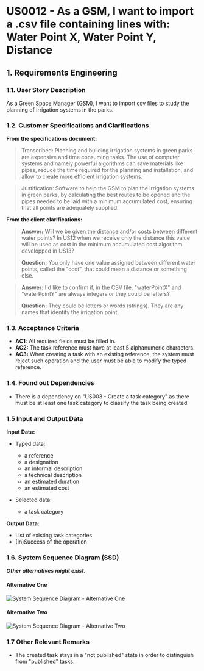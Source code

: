 # US0012 - As a GSM, I want to import a .csv file containing lines with: Water Point X, Water Point Y, Distance


## 1. Requirements Engineering

### 1.1. User Story Description

As a Green Space Manager (GSM), I want to import csv files to study the planning of irrigation systems in the parks.

### 1.2. Customer Specifications and Clarifications 

**From the specifications document:**

> Transcribed: Planning and building irrigation systems in green parks are expensive and time consuming tasks. The use of computer systems and namely powerful
algorithms can save materials like pipes, reduce the time required for the planning and installation, and allow to create more efficient irrigation systems.

> Justification: Software to help the GSM to plan the irrigation systems in green parks, by calculating the best routes to be opened and the pipes
needed to be laid with a minimum accumulated cost, ensuring that all points are adequately supplied.


**From the client clarifications:**

> **Answer:** Will we be given the distance and/or costs between different water points? In US12 when we receive only the distance this value will be used as cost in the minimum accumulated cost algorithm developped in US13?
>
> **Question:** You only have one value assigned between different water points, called the "cost", that could mean a distance or something else.
 
> **Answer:** I'd like to confirm if, in the CSV file, "waterPointX" and "waterPointY" are always integers or they could be letters?
>
> **Question:** They could be letters or words (strings). They are any names that identify the irrigation point.


### 1.3. Acceptance Criteria

* **AC1:** All required fields must be filled in.
* **AC2:** The task reference must have at least 5 alphanumeric characters.
* **AC3:** When creating a task with an existing reference, the system must reject such operation and the user must be able to modify the typed reference.

### 1.4. Found out Dependencies

* There is a dependency on "US003 - Create a task category" as there must be at least one task category to classify the task being created.

### 1.5 Input and Output Data

**Input Data:**

* Typed data:
    * a reference
    * a designation 
    * an informal description
    * a technical description
    * an estimated duration
    * an estimated cost
	
* Selected data:
    * a task category 

**Output Data:**

* List of existing task categories
* (In)Success of the operation

### 1.6. System Sequence Diagram (SSD)

**_Other alternatives might exist._**

#### Alternative One

![System Sequence Diagram - Alternative One](svg/us006-system-sequence-diagram-alternative-one.svg)

#### Alternative Two

![System Sequence Diagram - Alternative Two](svg/us006-system-sequence-diagram-alternative-two.svg)

### 1.7 Other Relevant Remarks

* The created task stays in a "not published" state in order to distinguish from "published" tasks.